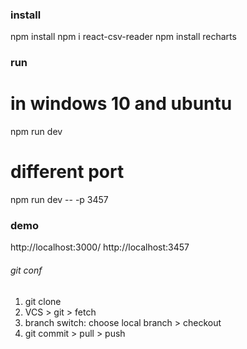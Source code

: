 

### install 
npm install
npm i react-csv-reader
npm install recharts

### run
# in windows 10 and ubuntu
npm run dev

# different port
npm run dev -- -p 3457

            
### demo 
http://localhost:3000/
http://localhost:3457



###### git conf
1. git clone 
2. VCS > git > fetch
3. branch switch: choose local branch > checkout 
4. git  commit > pull > push



